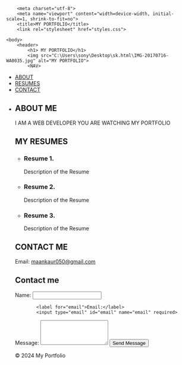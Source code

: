 <html lang="en">
    <head>
        
        <meta charset="utf-8">
        <meta name="viewport" content="width=device-width, initial-scale=1, shrink-to-fit=no">
        <title>MY PORTFOLIO</title>
        <link rel="stylesheet" href="styles.css">
    
    <body>
        <header>
            <h1> MY PORTFOLIO</h1>
            <img src="C:\Users\sony\Desktop\sk.html\IMG-20170716-WA0035.jpg" alt="MY PORTFOLIO">
            <NAV>
<ul>
<li><a href="#about">ABOUT</a></li>
<li><a href="#resumes">RESUMES</a></li>
 <li><a href="#contact">CONTACT</a><li>
 

<section>
    <section id="about">
        <h2>ABOUT ME</h2>
        <p>I AM A WEB DEVELOPER YOU ARE WATCHING MY PORTFOLIO</p>
    </section>
    <section id="resumes">
        <h2>MY RESUMES</h2>
        <ul>
            <li>
                <h3>Resume 1.</h3>
                <p>Description of the Resume</p>
            </li>
            <li>
                <h3>Resume 2.</h3>
                <p>Description of the Resume</p>
            </li>
            <li>
                <h3>Resume 3.</h3>
                <p>Description of the Resume</p>
            </li>
        </ul>
    </section>
    <section id="CONTACT">
        <h2>CONTACT ME</h2>
        <p>Email: <a href="mailto:your.maankaur050@gmail.com">maankaur050@gmail.com</a></p>
    </section>
    <section id="contact">
        <h2>Contact me</h2>
        <form id="contact-form">
            <label for="name">Name:</label>
            <input type="text" id="name" name="name" required>

            <label for="email">Email:</label>
            <input type="email" id="email" name="email" required>

<label for="message">Message:</label>
            <textarea id="message" name="message" rows="4" required></textarea>
            <button type="submit">Send Message</button>
        </form>
    </section>
</section>
<footer>
    <p>&copy; 2024 My Portfolio</p>
</footer>


